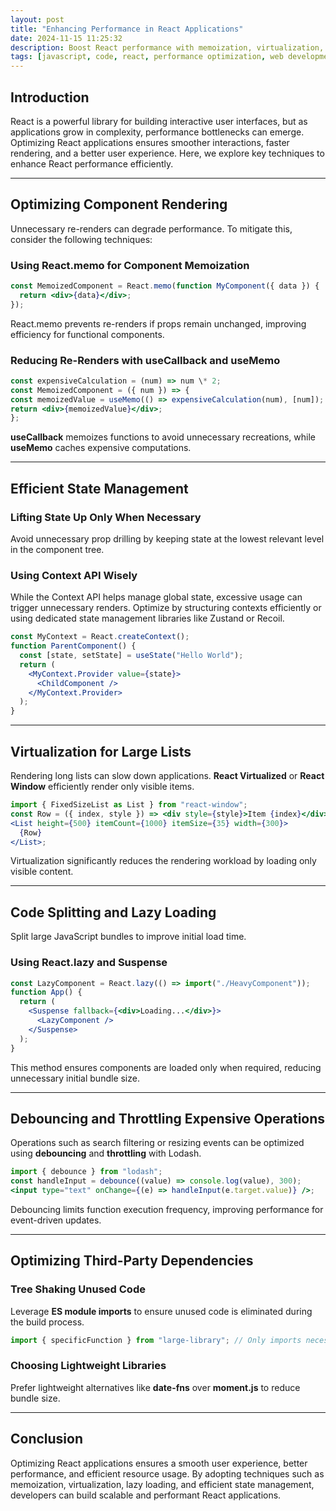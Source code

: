 ```yaml
---
layout: post
title: "Enhancing Performance in React Applications"
date: 2024-11-15 11:25:32
description: Boost React performance with memoization, virtualization, and lazy loading.
tags: [javascript, code, react, performance optimization, web development]
---
```


## Introduction

React is a powerful library for building interactive user interfaces, but as applications grow in complexity, performance bottlenecks can emerge. Optimizing React applications ensures smoother interactions, faster rendering, and a better user experience. Here, we explore key techniques to enhance React performance efficiently.

---

## Optimizing Component Rendering

Unnecessary re-renders can degrade performance. To mitigate this, consider the following techniques:

### **Using React.memo for Component Memoization**

```jsx
const MemoizedComponent = React.memo(function MyComponent({ data }) {
  return <div>{data}</div>;
});
```

React.memo prevents re-renders if props remain unchanged, improving efficiency for functional components.

### **Reducing Re-Renders with useCallback and useMemo**

```jsx
const expensiveCalculation = (num) => num \* 2;
const MemoizedComponent = ({ num }) => {
const memoizedValue = useMemo(() => expensiveCalculation(num), [num]);
return <div>{memoizedValue}</div>;
};
```

**useCallback** memoizes functions to avoid unnecessary recreations, while **useMemo** caches expensive computations.

---

## Efficient State Management

### **Lifting State Up Only When Necessary**

Avoid unnecessary prop drilling by keeping state at the lowest relevant level in the component tree.

### **Using Context API Wisely**

While the Context API helps manage global state, excessive usage can trigger unnecessary renders. Optimize by structuring contexts efficiently or using dedicated state management libraries like Zustand or Recoil.

```jsx
const MyContext = React.createContext();
function ParentComponent() {
  const [state, setState] = useState("Hello World");
  return (
    <MyContext.Provider value={state}>
      <ChildComponent />
    </MyContext.Provider>
  );
}
```

---

## Virtualization for Large Lists

Rendering long lists can slow down applications. **React Virtualized** or **React Window** efficiently render only visible items.

```jsx
import { FixedSizeList as List } from "react-window";
const Row = ({ index, style }) => <div style={style}>Item {index}</div>;
<List height={500} itemCount={1000} itemSize={35} width={300}>
  {Row}
</List>;
```

Virtualization significantly reduces the rendering workload by loading only visible content.

---

## Code Splitting and Lazy Loading

Split large JavaScript bundles to improve initial load time.

### **Using React.lazy and Suspense**

```jsx
const LazyComponent = React.lazy(() => import("./HeavyComponent"));
function App() {
  return (
    <Suspense fallback={<div>Loading...</div>}>
      <LazyComponent />
    </Suspense>
  );
}
```

This method ensures components are loaded only when required, reducing unnecessary initial bundle size.

---

## Debouncing and Throttling Expensive Operations

Operations such as search filtering or resizing events can be optimized using **debouncing** and **throttling** with Lodash.

```jsx
import { debounce } from "lodash";
const handleInput = debounce((value) => console.log(value), 300);
<input type="text" onChange={(e) => handleInput(e.target.value)} />;
```

Debouncing limits function execution frequency, improving performance for event-driven updates.

---

## Optimizing Third-Party Dependencies

### **Tree Shaking Unused Code**

Leverage **ES module imports** to ensure unused code is eliminated during the build process.

```jsx
import { specificFunction } from "large-library"; // Only imports necessary code
```

### **Choosing Lightweight Libraries**

Prefer lightweight alternatives like **date-fns** over **moment.js** to reduce bundle size.

---

## Conclusion

Optimizing React applications ensures a smooth user experience, better performance, and efficient resource usage. By adopting techniques such as memoization, virtualization, lazy loading, and efficient state management, developers can build scalable and performant React applications.

